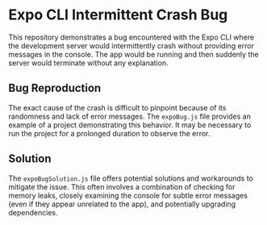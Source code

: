 # Expo CLI Intermittent Crash Bug

This repository demonstrates a bug encountered with the Expo CLI where the development server would intermittently crash without providing error messages in the console. The app would be running and then suddenly the server would terminate without any explanation. 

## Bug Reproduction

The exact cause of the crash is difficult to pinpoint because of its randomness and lack of error messages. The `expoBug.js` file provides an example of a project demonstrating this behavior.  It may be necessary to run the project for a prolonged duration to observe the error.

## Solution

The `expoBugSolution.js` file offers potential solutions and workarounds to mitigate the issue. This often involves a combination of checking for memory leaks, closely examining the console for subtle error messages (even if they appear unrelated to the app), and potentially upgrading dependencies.